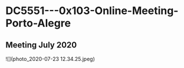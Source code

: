 # DC5551---0x103-Online-Meeting-Porto-Alegre
## Meeting July 2020
![](photo_2020-07-23 12.34.25.jpeg)

